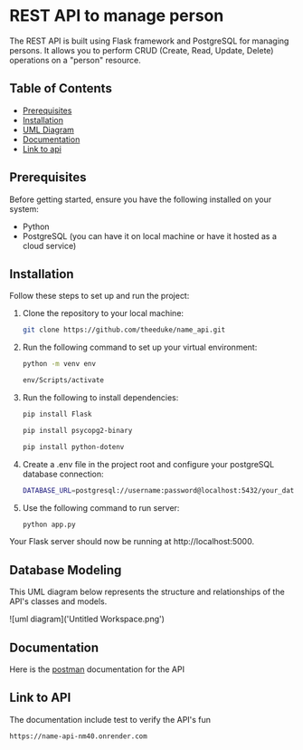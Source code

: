 # REST API to manage person

The REST API is built using Flask framework and PostgreSQL for managing persons. It allows you to perform CRUD (Create, Read, Update, Delete) operations on a "person" resource.

## Table of Contents
- [Prerequisites](#prerequisites)
- [Installation](#installation)
- [UML Diagram](#database-modeling-)
- [Documentation](#documentation-)
- [Link to api](#link-to-api-)

## Prerequisites
Before getting started, ensure you have the following installed on your system:
- Python
- PostgreSQL (you can have it on local machine or have it hosted as a cloud service)

## Installation
Follow these steps to set up and run the project:

1. Clone the repository to your local machine:
   ```bash
   git clone https://github.com/theeduke/name_api.git
   ```

2. Run the following command to set up your virtual environment:
   ```bash
   python -m venv env
   ```
   ```bash
   env/Scripts/activate
   ```
   
4. Run the following to install dependencies:
   ```bash
   pip install Flask
   ```
   ```bash
   pip install psycopg2-binary
   ```
   ```bash
   pip install python-dotenv
5. Create a .env file in the project root and configure your postgreSQL database connection:
   ```bash
   DATABASE_URL=postgresql://username:password@localhost:5432/your_database
   ```
6. Use the following command to run server:
   ```bash
   python app.py
   ```
Your Flask server should now be running at http://localhost:5000.

## Database Modeling 
This UML diagram below represents the structure and relationships of the API's classes and models.

![uml diagram]('Untitled Workspace.png')


## Documentation 
 Here is the [postman](https://elements.getpostman.com/redirect?entityId=29720606-0ea67638-bda4-4b79-b7f2-533fac6c3c59&entityType=collection) documentation for the API 

## Link to API 
 The documentation include test to verify the API's fun
 ```bash
 https://name-api-nm40.onrender.com
 ```
